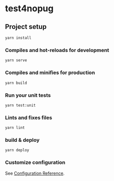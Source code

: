 # test4nopug

## Project setup

```
yarn install
```

### Compiles and hot-reloads for development

```
yarn serve
```

### Compiles and minifies for production

```
yarn build
```

### Run your unit tests

```
yarn test:unit
```

### Lints and fixes files

```
yarn lint
```

### build & deploy

```
yarn deploy
```

### Customize configuration

See [Configuration Reference](https://cli.vuejs.org/config/).
